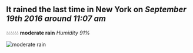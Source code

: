 ## It rained the last time in New York on *September 19th 2016 around 11:07 am*
💧💧💧💧💧💧  **moderate rain** *Humidity 91%*

![moderate rain](http://openweathermap.org/img/w/10d.png)
